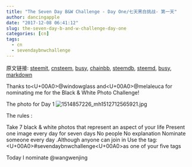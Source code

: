 ```yaml
---
title: "The Seven Day B&W Challenge - Day One/七天黑白挑战- 第一天"
author: dancingapple
date: "2017-12-08 06:41:12"
slug: the-seven-day-b-and-w-challenge-day-one
categories: [cn]
tags: 
  - cn
  - sevendaybnwchallenge
---
```


原文链接: [steemit](https://steemit.com), [cnsteem](https://cnsteem.com), [busy](https://busy.org), [chainbb](https://chainbb.com), [steemdb](https://steemdb.com), [steemd](https://steemd.com), [busy](https://busy.org), [markdown](https://raw.githubusercontent.com/pzhaonet/steem_dancingapple/master/content/post/the-seven-day-b-and-w-challenge-day-one.md)

Thanks to<U+00A0>@windowglass and<U+00A0>@melaleuca for nominating me for the Black & White Photo Challenge!

The photo for Day 1
![1514857226_mh1512712565921.jpg](https://steemitimages.com/DQmRkvDEttkuyLmKe8p6WvpAGLeMkKGPwbEBnTDUDTJ6xQh/1514857226_mh1512712565921.jpg)

The rules :

Take 7 black & white photos that represent an aspect of your life
Present one image every day for seven days
No people 
No explanation 
Nominate someone every day .Although anyone can join in
Use the tag:<U+00A0>#sevendaybnwchallenge<U+00A0>as one of your five tags

Today I nominate @wangwenjing
